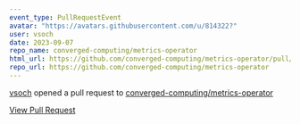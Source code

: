 ```yaml
---
event_type: PullRequestEvent
avatar: "https://avatars.githubusercontent.com/u/814322?"
user: vsoch
date: 2023-09-07
repo_name: converged-computing/metrics-operator
html_url: https://github.com/converged-computing/metrics-operator/pull/56
repo_url: https://github.com/converged-computing/metrics-operator
---
```


<a href='https://github.com/vsoch' target='_blank'>vsoch</a> opened a pull request to <a href='https://github.com/converged-computing/metrics-operator' target='_blank'>converged-computing/metrics-operator</a>

<a href='https://github.com/converged-computing/metrics-operator/pull/56' target='_blank'>View Pull Request</a>